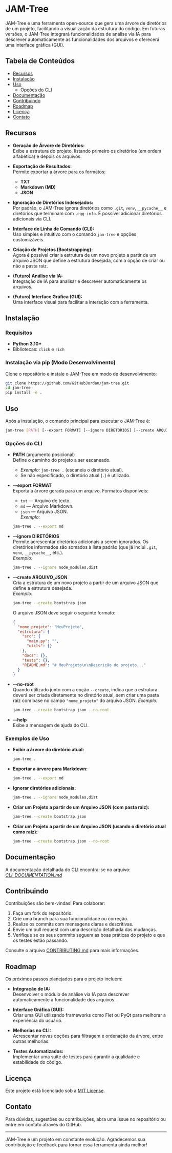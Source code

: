 # JAM-Tree

JAM-Tree é uma ferramenta open-source que gera uma árvore de diretórios de um projeto, facilitando a visualização da estrutura do código. Em futuras versões, o JAM-Tree integrará funcionalidades de análise via IA para descrever automaticamente as funcionalidades dos arquivos e oferecerá uma interface gráfica (GUI).

## Tabela de Conteúdos

- [Recursos](#recursos)
- [Instalação](#instalação)
- [Uso](#uso)
  - [Opções do CLI](#opções-do-cli)
- [Documentação](#documentação)
- [Contribuindo](#contribuindo)
- [Roadmap](#roadmap)
- [Licença](#licença)
- [Contato](#contato)

## Recursos

- **Geração de Árvore de Diretórios:**  
  Exibe a estrutura do projeto, listando primeiro os diretórios (em ordem alfabética) e depois os arquivos.

- **Exportação de Resultados:**  
  Permite exportar a árvore para os formatos:
  - **TXT**
  - **Markdown (MD)**
  - **JSON**

- **Ignoração de Diretórios Indesejados:**  
  Por padrão, o JAM-Tree ignora diretórios como `.git`, `venv`, `__pycache__` e diretórios que terminam com `.egg-info`. É possível adicionar diretórios adicionais via CLI.

- **Interface de Linha de Comando (CLI):**  
  Uso simples e intuitivo com o comando `jam-tree` e opções customizáveis.

- **Criação de Projetos (Bootstrapping):**  
  Agora é possível criar a estrutura de um novo projeto a partir de um arquivo JSON que define a estrutura desejada, com a opção de criar ou não a pasta raiz.

- **(Futuro) Análise via IA:**  
  Integração de IA para analisar e descrever automaticamente os arquivos.

- **(Futuro) Interface Gráfica (GUI):**  
  Uma interface visual para facilitar a interação com a ferramenta.

## Instalação

### Requisitos

- **Python 3.10+**
- Bibliotecas: `click` e `rich`

### Instalação via pip (Modo Desenvolvimento)

Clone o repositório e instale o JAM-Tree em modo de desenvolvimento:

```bash
git clone https://github.com/GitHubJordan/jam-tree.git
cd jam-tree
pip install -e .
```

## Uso

Após a instalação, o comando principal para executar o JAM-Tree é:

```bash
jam-tree [PATH] [--export FORMAT] [--ignore DIRETÓRIOS] [--create ARQUIVO_JSON] [--no-root]
```

### Opções do CLI

- **PATH** (argumento posicional)  
  Define o caminho do projeto a ser escaneado.  
  - *Exemplo:* `jam-tree .` (escaneia o diretório atual).  
  - Se não especificado, o diretório atual (`.`) é utilizado.

- **--export FORMAT**  
  Exporta a árvore gerada para um arquivo. Formatos disponíveis:
  - `txt` — Arquivo de texto.
  - `md` — Arquivo Markdown.
  - `json` — Arquivo JSON.  
  *Exemplo:*  
  ```bash
  jam-tree . --export md
  ```

- **--ignore DIRETÓRIOS**  
  Permite acrescentar diretórios adicionais a serem ignorados. Os diretórios informados são somados à lista padrão (que já inclui `.git`, `venv`, `__pycache__`, etc.).  
  *Exemplo:*  
  ```bash
  jam-tree . --ignore node_modules,dist
  ```

- **--create ARQUIVO_JSON**  
  Cria a estrutura de um novo projeto a partir de um arquivo JSON que define a estrutura desejada.  
  *Exemplo:*  
  ```bash
  jam-tree --create bootstrap.json
  ```
  O arquivo JSON deve seguir o seguinte formato:
  ```json
  {
    "nome_projeto": "MeuProjeto",
    "estrutura": {
      "src": {
        "main.py": "",
        "utils": {}
      },
      "docs": {},
      "tests": {},
      "README.md": "# MeuProjeto\n\nDescrição do projeto..."
    }
  }
  ```

- **--no-root**  
  Quando utilizado junto com a opção `--create`, indica que a estrutura deverá ser criada diretamente no diretório atual, sem criar uma pasta raiz com base no campo `"nome_projeto"` do arquivo JSON.
  *Exemplo:*  
  ```bash
  jam-tree --create bootstrap.json --no-root
  ```

- **--help**  
  Exibe a mensagem de ajuda do CLI.

### Exemplos de Uso

- **Exibir a árvore do diretório atual:**

  ```bash
  jam-tree .
  ```

- **Exportar a árvore para Markdown:**

  ```bash
  jam-tree . --export md
  ```

- **Ignorar diretórios adicionais:**

  ```bash
  jam-tree . --ignore node_modules,dist
  ```

- **Criar um Projeto a partir de um Arquivo JSON (com pasta raiz):**

  ```bash
  jam-tree --create bootstrap.json
  ```

- **Criar um Projeto a partir de um Arquivo JSON (usando o diretório atual como raiz):**

  ```bash
  jam-tree --create bootstrap.json --no-root
  ```

## Documentação

A documentação detalhada do CLI encontra-se no arquivo:  
*[CLI_DOCUMENTATION.md](docs/CLI_DOCUMENTATION.md)*

## Contribuindo

Contribuições são bem-vindas! Para colaborar:

1. Faça um fork do repositório.
2. Crie uma branch para sua funcionalidade ou correção.
3. Realize os commits com mensagens claras e descritivas.
4. Envie um pull request com uma descrição detalhada das mudanças.
5. Verifique se os seus commits seguem as boas práticas do projeto e que os testes estão passando.

Consulte o arquivo [CONTRIBUTING.md](CONTRIBUTING.md) para mais informações.

## Roadmap

Os próximos passos planejados para o projeto incluem:

- **Integração de IA:**  
  Desenvolver o módulo de análise via IA para descrever automaticamente a funcionalidade dos arquivos.

- **Interface Gráfica (GUI):**  
  Criar uma GUI utilizando frameworks como Flet ou PyQt para melhorar a experiência do usuário.

- **Melhorias no CLI:**  
  Acrescentar novas opções para filtragem e ordenação da árvore, entre outras melhorias.

- **Testes Automatizados:**  
  Implementar uma suíte de testes para garantir a qualidade e estabilidade do código.

## Licença

Este projeto está licenciado sob a [MIT License](LICENSE).

## Contato

Para dúvidas, sugestões ou contribuições, abra uma issue no repositório ou entre em contato através do GitHub.

---

JAM-Tree é um projeto em constante evolução. Agradecemos sua contribuição e feedback para tornar essa ferramenta ainda melhor!
